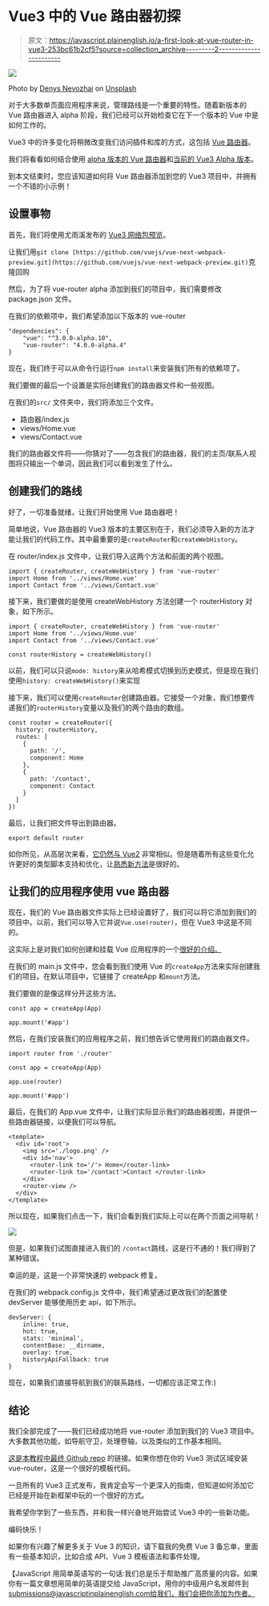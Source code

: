 # Vue3 中的 Vue 路由器初探

> 原文：<https://javascript.plainenglish.io/a-first-look-at-vue-router-in-vue3-253bc61b2cf5?source=collection_archive---------2----------------------->

![](img/9058f50d6bded097facb6e267d8efe51.png)

Photo by [Denys Nevozhai](https://unsplash.com/@dnevozhai?utm_source=medium&utm_medium=referral) on [Unsplash](https://unsplash.com?utm_source=medium&utm_medium=referral)

对于大多数单页面应用程序来说，管理路线是一个重要的特性。随着新版本的 Vue 路由器进入 alpha 阶段，我们已经可以开始检查它在下一个版本的 Vue 中是如何工作的。

Vue3 中的许多变化将稍微改变我们访问插件和库的方式，这包括 [Vue 路由器](https://router.vuejs.org/)。

我们将看看如何结合使用 [alpha 版本的 Vue 路由器](https://github.com/vuejs/vue-router-next)和[当前的 Vue3 Alpha 版本](https://learnvue.co/2020/01/a-first-look-at-vue3-alpha-release-example-app-in-15-minutes/)。

到本文结束时，您应该知道如何将 Vue 路由器添加到您的 Vue3 项目中，并拥有一个不错的小示例！

## 设置事物

首先，我们将使用尤雨溪发布的 [Vue3 网络包预览](https://github.com/vuejs/vue-next-webpack-preview/)。

让我们用`git clone [https://github.com/vuejs/vue-next-webpack-preview.git](https://github.com/vuejs/vue-next-webpack-preview.git)`克隆回购

然后，为了将 vue-router alpha 添加到我们的项目中，我们需要修改 package.json 文件。

在我们的依赖项中，我们希望添加以下版本的 vue-router

```
"dependencies": {
    "vue": "^3.0.0-alpha.10",
    "vue-router": "4.0.0-alpha.4"
}
```

现在，我们终于可以从命令行运行`npm install`来安装我们所有的依赖项了。

我们要做的最后一个设置是实际创建我们的路由器文件和一些视图。

在我们的`src/` 文件夹中，我们将添加三个文件。

*   路由器/index.js
*   views/Home.vue
*   views/Contact.vue

我们的路由器文件将——你猜对了——包含我们的路由器，我们的主页/联系人视图将只输出一个单词，因此我们可以看到发生了什么。

## 创建我们的路线

好了，一切准备就绪，让我们开始使用 Vue 路由器吧！

简单地说，Vue 路由器的 Vue3 版本的主要区别在于，我们必须导入新的方法才能让我们的代码工作。其中最重要的是`createRouter`和`createWebHistory`。

在 router/index.js 文件中，让我们导入这两个方法和前面的两个视图。

```
import { createRouter, createWebHistory } from 'vue-router'
import Home from '../views/Home.vue'
import Contact from '../views/Contact.vue'
```

接下来，我们要做的是使用 createWebHistory 方法创建一个 routerHistory 对象，如下所示。

```
import { createRouter, createWebHistory } from 'vue-router'
import Home from '../views/Home.vue'
import Contact from '../views/Contact.vue'

const routerHistory = createWebHistory()
```

以前，我们可以只说`mode: history`来从哈希模式切换到历史模式，但是现在我们使用`history: createWebHistory()`来实现

接下来，我们可以使用`createRouter`创建路由器。它接受一个对象，我们想要传递我们的`routerHistory`变量以及我们的两个路由的数组。

```
const router = createRouter({
  history: routerHistory,
  routes: [
    {
      path: '/',
      component: Home
    },
    {
      path: '/contact',
      component: Contact
    }
  ]
})
```

最后，让我们把文件导出到路由器。

```
export default router
```

如你所见，从高层次来看，[它仍然与 Vue2](https://learnvue.co/2020/02/building-the-same-component-in-vue2-vs-vue3) 非常相似。但是随着所有这些变化允许更好的类型脚本支持和优化，让[熟悉新方法](https://learnvue.co/2019/12/5-things-you-can-do-to-prepare-for-vue-3-0)是很好的。

## 让我们的应用程序使用 vue 路由器

现在，我们的 Vue 路由器文件实际上已经设置好了，我们可以将它添加到我们的项目中。以前，我们可以导入它并说`Vue.use(router)`，但在 Vue3 中这是不同的。

这实际上是对我们如何创建和挂载 Vue 应用程序的一个[很好的介绍。](https://learnvue.co/2020/03/build-your-first-vue3-application-our-vue3-course/)

在我们的 main.js 文件中，您会看到我们使用 Vue 的`createApp`方法来实际创建我们的项目。在默认项目中，它链接了 createApp 和`mount`方法。

我们要做的是像这样分开这些方法。

```
const app = createApp(App)

app.mount('#app')
```

然后，在我们安装我们的应用程序之前，我们想告诉它使用我们的路由器文件。

```
import router from './router'

const app = createApp(App)

app.use(router)

app.mount('#app')
```

最后，在我们的 App.vue 文件中，让我们实际显示我们的路由器视图，并提供一些路由器链接，以便我们可以导航。

```
<template>
  <div id='root'>
    <img src='./logo.png' />
    <div id='nav'>
      <router-link to='/'> Home</router-link>
      <router-link to='/contact'>Contact </router-link>
    </div>
    <router-view />
  </div>
</template>
```

所以现在，如果我们点击一下，我们会看到我们实际上可以在两个页面之间导航！

![](img/561837282b44e3ecf55965a46d172f98.png)

但是，如果我们试图直接进入我们的 `/contact`路线，这是行不通的！我们得到了某种错误。

幸运的是，这是一个非常快速的 webpack 修复。

在我们的 webpack.config.js 文件中，我们希望通过更改我们的配置使 devServer 能够使用历史 api，如下所示。

```
devServer: {
    inline: true,
    hot: true,
    stats: 'minimal',
    contentBase: __dirname,
    overlay: true,
    historyApiFallback: true
}
```

现在，如果我们直接导航到我们的联系路线，一切都应该正常工作:)

## 结论

我们全部完成了——我们已经成功地将 vue-router 添加到我们的 Vue3 项目中。大多数其他功能，如导航守卫，处理卷轴，以及类似的工作基本相同。

[这是本教程中最终 Github repo](https://github.com/matthewmaribojoc/vue3-router-template) 的链接。如果你想在你的 Vue3 测试区域安装 vue-router，这是一个很好的模板代码。

一旦所有的 Vue3 正式发布，我肯定会写一个更深入的指南，但知道如何添加它已经是开始在新框架中玩的一个很好的方式。

我希望你学到了一些东西，并和我一样兴奋地开始尝试 Vue3 中的一些新功能。

编码快乐！

如果你有兴趣了解更多关于 Vue 3 的知识，请下载我的免费 Vue 3 备忘单，里面有一些基本知识，比如合成 API、Vue 3 模板语法和事件处理。

【JavaScript 用简单英语写的一句话:我们总是乐于帮助推广高质量的内容。如果你有一篇文章想用简单的英语提交给 JavaScript，用你的中级用户名发邮件到 submissions@javascriptinplainenglish.com[给我们，我们会把你添加为作者。](mailto:submissions@javascriptinplainenglish.com)